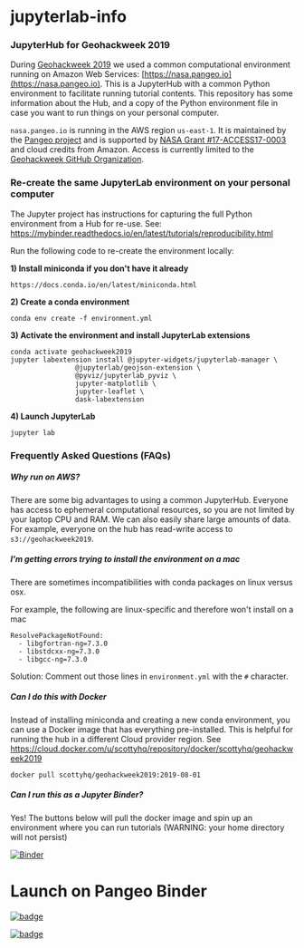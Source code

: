 # jupyterlab-info

### JupyterHub for Geohackweek 2019

During [Geohackweek 2019](https://geohackweek.github.io) we used a common computational environment running on Amazon Web Services: [https://nasa.pangeo.io](https://nasa.pangeo.io). This is a JupyterHub with a common Python environment to facilitate running tutorial contents. This repository has some information about the Hub, and a copy of the Python environment file in case you want to run things on your personal computer.

`nasa.pangeo.io` is running in the AWS region `us-east-1`. It is maintained by the [Pangeo project](http://pangeo.io) and is supported by [NASA Grant #17-ACCESS17-0003](https://github.com/pangeo-data/nasa-access-17) and cloud credits from Amazon. Access is currently limited to the [Geohackweek GitHub Organization](https://github.com/geohackweek). 


### Re-create the same JupyterLab environment on your personal computer

The Jupyter project has instructions for capturing the full Python environment from a Hub for re-use. See: https://mybinder.readthedocs.io/en/latest/tutorials/reproducibility.html

Run the following code to re-create the environment locally:

**1) Install miniconda if you don't have it already**
```
https://docs.conda.io/en/latest/miniconda.html
```

**2) Create a conda environment**
```
conda env create -f environment.yml
```

**3) Activate the environment and install JupyterLab extensions**
```
conda activate geohackweek2019
jupyter labextension install @jupyter-widgets/jupyterlab-manager \
				@jupyterlab/geojson-extension \
				@pyviz/jupyterlab_pyviz \
				jupyter-matplotlib \
				jupyter-leaflet \
				dask-labextension
```

**4) Launch JupyterLab**
```
jupyter lab
```

### Frequently Asked Questions (FAQs)

##### Why run on AWS? 

There are some big advantages to using a common JupyterHub. Everyone has access to ephemeral computational resources, so you are not limited by your laptop CPU and RAM. We can also easily share large amounts of data. For example, everyone on the hub has read-write access to `s3://geohackweek2019`. 

##### I'm getting errors trying to install the environment on a mac

There are sometimes incompatibilities with conda packages on linux versus osx. 

For example, the following are linux-specific and therefore won't install on a mac
```
ResolvePackageNotFound:
  - libgfortran-ng=7.3.0
  - libstdcxx-ng=7.3.0
  - libgcc-ng=7.3.0
```

Solution: Comment out those lines in `environment.yml` with the `#` character.

##### Can I do this with Docker

Instead of installing miniconda and creating a new conda environment, you can use a Docker image that has everything pre-installed. This is helpful for running the hub in a different Cloud provider region. See https://cloud.docker.com/u/scottyhq/repository/docker/scottyhq/geohackweek2019

`docker pull scottyhq/geohackweek2019:2019-08-01`


##### Can I run this as a Jupyter Binder?

Yes! The buttons below will pull the docker image and spin up an environment where you can run tutorials (WARNING: your home directory will not persist)

[![Binder](https://mybinder.org/badge_logo.svg)](https://mybinder.org/v2/gh/geohackweek/jupyterlab-info/master?urlpath=lab)

# Launch on Pangeo Binder

[![badge](https://img.shields.io/static/v1.svg?logo=Jupyter&label=Pangeo+Binder&message=GCE+us-central1&color=blue)](https://binder.pangeo.io/v2/gh/scottyhq/geohackweek/jupyterlab-info/master?urlpath=lab)

[![badge](https://img.shields.io/static/v1.svg?logo=Jupyter&label=Pangeo+Binder&message=AWS+us-west-2&color=orange)](https://aws-uswest2-binder.pangeo.io/v2/gh/geohackweek/jupyterlab-info/master?urlpath=lab)

